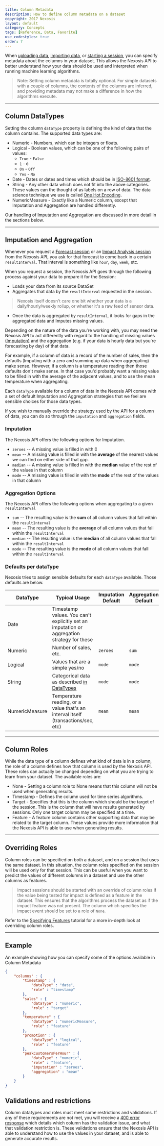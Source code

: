 ```yaml
---
title: Column Metadata
description: How to define column metadata on a dataset
copyright: 2017 Nexosis 
layout: default
category: Concepts
tags: [Reference, Data, Favorite]
use_codestyles: true
order: 7
---
```


When [uploading data](sendingdata), [importing data](importingdata), or [starting a session](session), you can specify metadata about the columns in your dataset.  This allows the Nexosis API to better understand how your data should be used and interpreted when running machine learning algorithms.

> Note: Setting column metadata is totally optional.  For simple datasets with a couple of columns, the contents of the columns are inferred, and providing metadata may not make a difference in how the algorithms execute.

----

## <a name="dataTypes">Column DataTypes</a>

Setting the column `dataType` property is defining the kind of data that the column contains.  The supported data types are:

- Numeric - Numbers, which can be integers or floats.
- Logical - Boolean values, which can be one of the following pairs of values:
    - `True` - `False`
    - `1` - `0`
    - `On` - `Off`
    - `Yes` - `No`
- Date - Dates or dates and times which should be in [ISO-8601 format](workingwithdates).
- String - Any other data which does not fit into the above categories.  These values can the thought of as labels on a row of data. The data science technique we use is called [One Hot Encoding](https://www.quora.com/What-is-one-hot-encoding-and-when-is-it-used-in-data-science).
- NumericMeasure - Exactly like a Numeric column, except that Imputation and Aggregation are handled differently.

Our handling of Imputation and Aggregation are discussed in more detail in the sections below.

----

## Imputation and Aggregation

Whenever you request a [Forecast session](forecast) or an [Impact Analysis session](impactanalysis) from the Nexosis API, you ask for that forecast to come back in a certain `resultInterval`.  That interval is something like `hour`, `day`, `week`, etc.

When you request a session, the Nexosis API goes through the following process against your data to prepare it for the Session:

- Loads your data from its source DataSet
- Aggregates that data by the `resultInterval` requested in the session.

> Nexosis itself doesn't care one bit whether your data is a daily/hourly/weekly rollup, or whether it's a raw feed of sensor data.

- Once the data is aggregated by `resultInterval`, it looks for gaps in the aggregated data and Imputes missing values.

Depending on the nature of the data you're working with, you may need the Nexosis API to act differently with regard to the handling of missing values [(Imputation)](https://en.wikipedia.org/wiki/Imputation_%28statistics%29) and the aggregation (e.g. if your data is hourly data but you're forecasting by day) of that data.

For example, if a column of data is a record of the number of sales, then the defaults (Imputing with a zero and summing up data when aggregating) make sense.  However, if a column is a temperature reading then those defaults don't make sense.  In that case you'd probably want a missing value to be filled in with the average of the adjacent values, and to use the mean temperature when aggregating.

Each `dataType` available for a column of data in the Nexosis API comes with a set of default Imputation and Aggregation strategies that we feel are sensible choices for those data types.

If you wish to manually override the strategy used by the API for a column of data, you can do so through the `imputation` and `aggregation` fields.

### Imputation

The Nexosis API offers the following options for Imputation.

- `zeroes` -- A missing value is filled in with 0
- `mean` -- A missing value is filled in with the **average** of the nearest values we can find on either side of that gap.
- `median` -- A missing value is filled in with the **median** value of the rest of the values in that column
- `mode` -- A missing value is filled in with the **mode** of the rest of the values in that column

### Aggregation Options

The Nexosis API offers the following options when aggregating to a given `resultInterval`

- `sum` -- The resulting value is the **sum** of all column values that fall within the `resultInterval`
- `mean` -- The resulting value is the **average** of all column values that fall within the `resultInterval`
- `median` -- The resulting value is the **median** of all column values that fall within the `resultInterval`
- `mode` -- The resulting value is the **mode** of all column values that fall within the `resultInterval`

### Defaults per dataType

Nexosis tries to assign sensible defaults for each `dataType` available.  Those defaults are below.

| DataType | Typical Usage | Imputation Default | Aggregation Default |
| -------- | ------------- | ------------------ | ------------------- |
| Date | Timestamp values.  You can't explicitly set an imputation or aggregation strategy for these | | |
| Numeric | Number of sales, etc. | `zeroes` | `sum` |
| Logical | Values that are a simple yes/no | `mode` | `mode` |
| String | Categorical data as described [in DataTypes](#dataTypes) | `mode` | `mode` |
| NumericMeasure | Temperature reading, or a value that's an interval itself (transactions/sec, etc) | `mean` | `mean` |

----

## Column Roles

While the data type of a column defines what kind of data is in a column, the role of a column defines how that column is used by the Nexosis API.  These roles can actually be changed depending on what you are trying to learn from your dataset.  The available roles are:

- None - Setting a column role to None means that this column will not be used when generating results.
- Timestamp - Defines the column used for time series algorithms.
- Target - Specifies that this is the column which should be the target of the session.  This is the column that will have results generated by sessions.  Only one target column may be specified at a time.
- Feature - A feature column contains other supporting data that may be related to the target column.  These values provide more information that the Nexosis API is able to use when generating results.

----

## Overriding Roles

Column roles can be specified on both a dataset, and on a session that uses the same dataset.  In this situation, the column roles specified on the session will be used only for that session.  This can be useful when you want to predict the values of different columns in a dataset and use the other columns as features.

> Impact sessions should be started with an override of column roles if the value being tested for impact is defined as a feature in the dataset.  This ensures that the algorithms process the dataset as if the impact feature was not present.  The column which specifies the impact event should be set to a role of `None`.

Refer to the [Specifying Features](specifyingfeatures) tutorial for a more in-depth look at overriding column roles.

----

## Example

An example showing how you can specify some of the options available in Column Metadata

``` json
{
    "columns" : {
        "timeStamp" : {
            "dataType" : "date",
            "role" : "timestamp"
        },
        "sales" : {
            "dataType" : "numeric",
            "role" : "target"
        },
        "temperature" : {
            "dataType" : "numericMeasure",
            "role" : "feature"
        },
        "promotion" : {
            "dataType" : "logical",
            "role" : "feature"
        },
        "peakCustomersPerHour" : {
            "dataType" : "numeric",
            "role" : "feature",
            "imputation" : "zeroes",
            "aggregation" : "mean"
        }
    }
}
```

## Validations and restrictions

Column datatypes and roles must meet some restrictions and validations.  If any of these requirements are not met, you will receive a [400 error response](errorcodes) which details which column has the validation issue, and what that validation restriction is.  These validations ensure that the Nexosis API is able to understand how to use the values in your dataset, and is able to generate accurate results.
